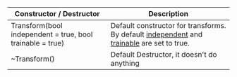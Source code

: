 Constructor / Destructor | Description
--- | ---
Transform(bool independent = true, bool trainable = true) | Default constructor for transforms. By default [independent](members.md#independent) and [trainable](members.md#trainable) are set to true.
~Transform() | Default Destructor, it doesn't do anything
